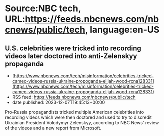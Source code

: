 # Source:NBC tech, URL:https://feeds.nbcnews.com/nbcnews/public/tech, language:en-US

## U.S. celebrities were tricked into recording videos later doctored into anti-Zelenskyy propaganda
 - [https://www.nbcnews.com/tech/misinformation/celebrities-tricked-cameo-videos-russia-ukraine-propoganda-elijah-wood-rcna128331](https://www.nbcnews.com/tech/misinformation/celebrities-tricked-cameo-videos-russia-ukraine-propoganda-elijah-wood-rcna128331)
 - RSS feed: https://feeds.nbcnews.com/nbcnews/public/tech
 - date published: 2023-12-07T19:45:13+00:00

Pro-Russia propagandists tricked multiple American celebrities into recording videos which were then doctored and used to try to discredit Ukrainian President Volodymyr Zelenskyy, according to NBC News' review of the videos and a new report from Microsoft.

